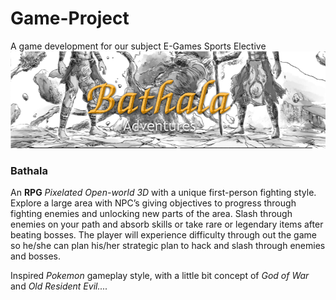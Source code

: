 # Game-Project
A game development for our subject E-Games Sports Elective
![](Bathala.png)

### Bathala
An **RPG** _Pixelated Open-world 3D_ with a unique first-person fighting style. Explore a large area with NPC’s giving objectives to progress through fighting enemies and unlocking new parts of the area. Slash through enemies on your path and absorb skills or take rare or legendary items after beating bosses. The player will experience difficulty through out the game so he/she can plan his/her strategic plan to hack and slash through enemies and bosses.

Inspired _Pokemon_ gameplay style, with a little bit concept of _God of War_ and _Old Resident Evil...._
